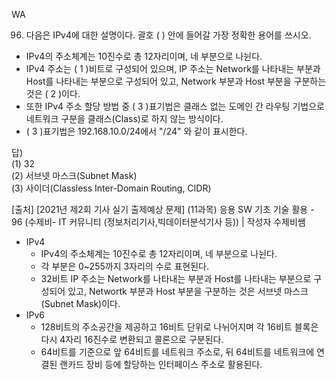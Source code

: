 WA  
  
96. 다음은 IPv4에 대한 설명이다. 괄호 ( ) 안에 들어갈 가장 정확한 용어를 쓰시오.  

- IPv4의 주소체계는 10진수로 총 12자리이며, 네 부분으로 나뉜다.
- IPv4 주소는 ( 1 )비트로 구성되어 있으며, IP 주소는 Network를 나타내는 부분과 Host를 나타내는 부분으로 구성되어 있고, Network 부분과 Host 부분을 구분하는 것은 ( 2 )이다.
- 또한 IPv4 주소 할당 방법 중 ( 3 )표기법은 클래스 없는 도메인 간 라우팅 기법으로 네트워크 구분을 클래스(Class)로 하지 않는 방식이다. 
- ( 3 )표기법은 192.168.10.0/24에서 "/24" 와 같이 표시한다.

답)  
(1) 32  
(2) 서브넷 마스크(Subnet Mask)  
(3) 사이더(Classless Inter-Domain Routing, CIDR)  
  
[출처] [2021년 제2회 기사 실기 출제예상 문제] (11과목) 응용 SW 기초 기술 활용 - 96 (수제비- IT 커뮤니티 (정보처리기사,빅데이터분석기사 등)) | 작성자 수제비쌤  
  
- IPv4
  - IPv4의 주소체계는 10진수로 총 12자리이며, 네 부분으로 나뉜다.
  - 각 부분은 0~255까지 3자리의 수로 표현된다.
  - 32비트 IP 주소는 Network를 나타내는 부분과 Host를 나타내는 부분으로 구성되어 있고, Networtk 부분과 Host 부분을 구분하는 것은 서브넷 마스크(Subnet Mask)이다.
- IPv6
  - 128비트의 주소공간을 제공하고 16비트 단위로 나뉘어지며 각 16비트 블록은 다시 4자리 16진수로 변환되고 콜론으로 구분된다.
  - 64비트를 기준으로 앞 64비트를 네트워크 주소로, 뒤 64비트를 네트워크에 연결된 랜카드 장비 등에 할당하는 인터페이스 주소로 활용된다.
  
